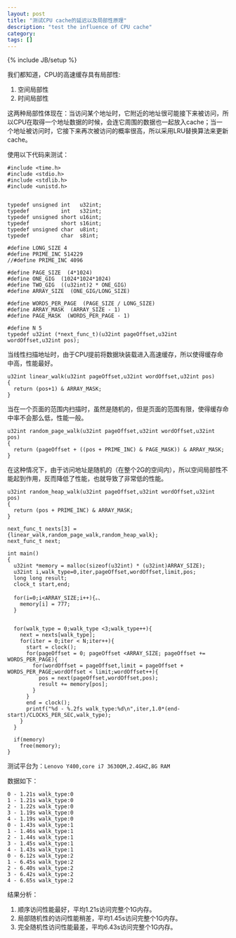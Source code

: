 ```yaml
---
layout: post
title: "测试CPU cache的延迟以及局部性原理"
description: "test the influence of CPU cache"
category: 
tags: []
---
```

{% include JB/setup %}

我们都知道，CPU的高速缓存具有局部性:

1. 空间局部性
2. 时间局部性

这两种局部性体现在：当访问某个地址时，它附近的地址很可能接下来被访问，所以CPU在取得一个地址数据的时候，会连它周围的数据也一起放入cache；当一个地址被访问时，它接下来再次被访问的概率很高，所以采用LRU替换算法来更新cache。  

使用以下代码来测试：

	#include <time.h>
	#include <stdio.h>
	#include <stdlib.h>
	#include <unistd.h>
	
	
	typedef unsigned int   u32int;
	typedef          int   s32int;
	typedef unsigned short u16int;
	typedef          short s16int;
	typedef unsigned char  u8int;
	typedef          char  s8int;
	
	#define LONG_SIZE 4
	#define PRIME_INC 514229
	//#define PRIME_INC 4096
	
	#define PAGE_SIZE  (4*1024)
	#define ONE_GIG  (1024*1024*1024)
	#define TWO_GIG  ((u32int)2 * ONE_GIG)
	#define ARRAY_SIZE  (ONE_GIG/LONG_SIZE)
	
	#define WORDS_PER_PAGE  (PAGE_SIZE / LONG_SIZE)
	#define ARRAY_MASK  (ARRAY_SIZE - 1)
	#define PAGE_MASK  (WORDS_PER_PAGE - 1)
	
	#define N 5
	typedef u32int (*next_func_t)(u32int pageOffset,u32int wordOffset,u32int pos);
当线性扫描地址时，由于CPU提前将数据块装载进入高速缓存，所以使得缓存命中高，性能最好。
	
	u32int linear_walk(u32int pageOffset,u32int wordOffset,u32int pos)
	{
	  return (pos+1) & ARRAY_MASK;
	}
	
当在一个页面的范围内扫描时，虽然是随机的，但是页面的范围有限，使得缓存命中率不会那么低，性能一般。

	u32int random_page_walk(u32int pageOffset,u32int wordOffset,u32int pos)
	{
	  return (pageOffset + ((pos + PRIME_INC) & PAGE_MASK)) & ARRAY_MASK;
	}
在这种情况下，由于访问地址是随机的（在整个2G的空间内），所以空间局部性不能起到作用，反而降低了性能，也就导致了非常低的性能。

	u32int random_heap_walk(u32int pageOffset,u32int wordOffset,u32int pos)
	{
	  return (pos + PRIME_INC) & ARRAY_MASK;
	}
	
	next_func_t nexts[3] = {linear_walk,random_page_walk,random_heap_walk};
	next_func_t next;
	
	int main()
	{
	  u32int *memory = malloc(sizeof(u32int) * (u32int)ARRAY_SIZE);
	  u32int i,walk_type=0,iter,pageOffset,wordOffset,limit,pos;
	  long long result;
	  clock_t start,end;
		
	  for(i=0;i<ARRAY_SIZE;i++){。、
	    memory[i] = 777;
	  }
	
	
	  for(walk_type = 0;walk_type <3;walk_type++){
	    next = nexts[walk_type];
	    for(iter = 0;iter < N;iter++){
	      start = clock();
	      for(pageOffset = 0; pageOffset <ARRAY_SIZE; pageOffset += WORDS_PER_PAGE){
	        for(wordOffset = pageOffset,limit = pageOffset + WORDS_PER_PAGE;wordOffset < limit;wordOffset++){
	          pos = next(pageOffset,wordOffset,pos);
	          result += memory[pos];
	        }
	      }
	      end = clock();
	      printf("%d - %.2fs walk_type:%d\n",iter,1.0*(end-start)/CLOCKS_PER_SEC,walk_type);
	    }
	  }
	
	  if(memory)
	    free(memory);
	}

测试平台为：`Lenovo Y400,core i7 3630QM,2.4GHZ,8G RAM`

数据如下：

	0 - 1.21s walk_type:0
	1 - 1.21s walk_type:0
	2 - 1.22s walk_type:0
	3 - 1.19s walk_type:0
	4 - 1.19s walk_type:0
	0 - 1.43s walk_type:1
	1 - 1.46s walk_type:1
	2 - 1.44s walk_type:1
	3 - 1.45s walk_type:1
	4 - 1.43s walk_type:1
	0 - 6.12s walk_type:2
	1 - 6.45s walk_type:2
	2 - 6.40s walk_type:2
	3 - 6.42s walk_type:2
	4 - 6.65s walk_type:2

结果分析：

1. 顺序访问性能最好，平均1.21s访问完整个1G内存。
2. 局部随机性的访问性能稍差，平均1.45s访问完整个1G内存。
3. 完全随机性访问性能最差，平均6.43s访问完整个1G内存。